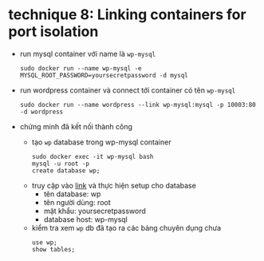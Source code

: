 # technique 8: Linking containers for port isolation

- run mysql container với name là `wp-mysql`
  ```shell
  sudo docker run --name wp-mysql -e MYSQL_ROOT_PASSWORD=yoursecretpassword -d mysql
  ```

- run wordpress container và connect tới container có tên `wp-mysql`
  ```shell
  sudo docker run --name wordpress --link wp-mysql:mysql -p 10003:80 -d wordpress
  ```

- chứng minh đã kết nối thành công
  - tạo `wp` database trong wp-mysql container
    ```shell
    sudo docker exec -it wp-mysql bash
    mysql -u root -p
    create database wp;
    ```
  - truy cập vào [link](http://localhost:10003) và thực hiện setup cho database
    - tên database: wp
    - tên người dùng: root
    - mật khẩu: yoursecretpassword
    - database host: wp-mysql
  - kiểm tra xem `wp` db đã tạo ra các bảng chuyên dụng chưa
    ```shell
    use wp;
    show tables;
    ```
